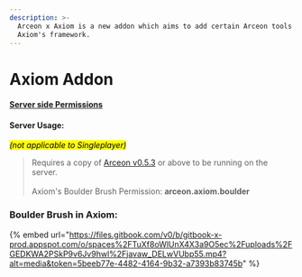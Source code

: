```yaml
---
description: >-
  Arceon x Axiom is a new addon which aims to add certain Arceon tools into
  Axiom's framework.
---
```


# Axiom Addon

#### [**Server side Permissions**](general-information/perms.md#axiom)

#### **Server Usage:**

_<mark style="color:$info;">(not applicable to Singleplayer)</mark>_

> Requires a copy of [Arceon v0.5.3](https://www.patreon.com/posts/arceon-0-5-3-1-1-138801769) or above to be running on the server.\
> \
> Axiom's Boulder Brush Permission: **arceon.axiom.boulder**

### **Boulder Brush in Axiom:**

{% embed url="https://files.gitbook.com/v0/b/gitbook-x-prod.appspot.com/o/spaces%2FTuXf8oWlUnX4X3a9O5ec%2Fuploads%2FGEDKWA2PSkP9v6Jv9hwl%2Fjavaw_DELwVUbp55.mp4?alt=media&token=5beeb77e-4482-4164-9b32-a7393b83745b" %}
